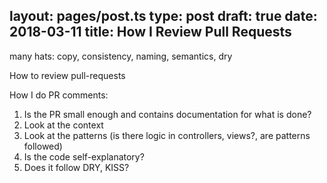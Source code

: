 layout: pages/post.ts
type: post
draft: true
date: 2018-03-11
title: How I Review Pull Requests
---

many hats: copy, consistency, naming, semantics, dry

How to review pull-requests

How I do PR comments:

1. Is the PR small enough and contains documentation for what is done?
2. Look at the context
3. Look at the patterns (is there logic in controllers, views?, are patterns followed)
4. Is the code self-explanatory?
5. Does it follow DRY, KISS?
